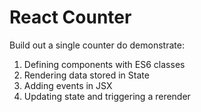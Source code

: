 # React Counter

Build out a single counter do demonstrate:

1. Defining components with ES6 classes
1. Rendering data stored in State
1. Adding events in JSX
1. Updating state and triggering a rerender
